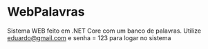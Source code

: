 # WebPalavras
Sistema WEB feito em .NET Core com um banco de palavras. 
Utilize eduardo@gmail.com e senha = 123 para logar no sistema
